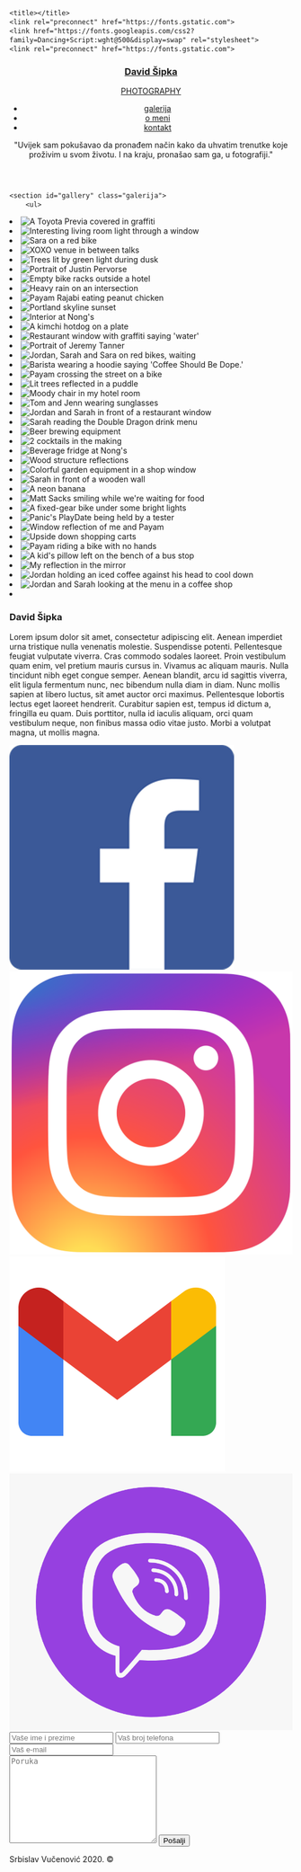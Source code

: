 <!DOCTYPE html>
<html>
<head>
	  <meta name="viewport" content="width=device-width, initial-scale=1.0" />

	<title></title>
	<link rel="preconnect" href="https://fonts.gstatic.com">
	<link href="https://fonts.googleapis.com/css2?family=Dancing+Script:wght@500&display=swap" rel="stylesheet">
	<link rel="preconnect" href="https://fonts.gstatic.com">
<link href="https://fonts.googleapis.com/css2?family=Goldman&display=swap" rel="stylesheet">
<link rel="preconnect" href="https://fonts.gstatic.com">
<link href="https://fonts.googleapis.com/css2?family=Noto+Sans+JP&display=swap" rel="stylesheet">
<link rel="preconnect" href="https://fonts.gstatic.com">
<link href="https://fonts.googleapis.com/css2?family=Crimson+Pro:ital,wght@1,300&display=swap" rel="stylesheet">
<link rel="preconnect" href="https://fonts.gstatic.com">
<link href="https://fonts.googleapis.com/css2?family=Raleway&display=swap" rel="stylesheet">
	<meta charset="utf-8">
	<link rel="stylesheet" type="text/css" href="style.css">

</head>
<body>
	<header id="top">
		<nav>
			<!--img class="logo" src="img/logo.jpg"-->
			<div class="logo">
				<a href="#top" id="t"><h3>David Šipka</h3>
				<p>PHOTOGRAPHY</p></a>
			</div>
			<ul class="nav">
				<li><a href="#gallery" id="g">galerija</a></li>
				<li><a href="#about" id="a">o meni</a></li>
				<li><a href="#contact" id="c">kontakt</a></li>
			</ul>
		</nav>
		<div class="home">
			<div class="layer">
				<div class="quote">
					<p>
						"Uvijek sam pokušavao da pronađem način kako da uhvatim trenutke koje proživim u svom životu. I na kraju, pronašao sam ga, u fotografiji."
					</p>
				</div>
			</div>
		</div>
	</header>

	<section id="gallery" class="galerija">
		<ul>
  <li>
    <img src="https://res.cloudinary.com/css-tricks/image/upload/f_auto,q_auto/v1568814785/photostream-photos/DSC05466_kwlv0n.jpg" alt="A Toyota Previa covered in graffiti" loading="lazy">
  </li>
  <li>
    <img src="https://res.cloudinary.com/css-tricks/image/upload/f_auto,q_auto/v1568814785/photostream-photos/DSC05621_zgtcco.jpg" alt="Interesting living room light through a window" loading="lazy">
  </li>
  <li>
    <img src="https://res.cloudinary.com/css-tricks/image/upload/f_auto,q_auto/v1568814785/photostream-photos/DSC05513_gfbiwi.jpg" alt="Sara on a red bike" loading="lazy">
  </li>
  <li>
    <img src="https://res.cloudinary.com/css-tricks/image/upload/f_auto,q_auto/v1568814785/photostream-photos/DSC05588_nb0dma.jpg" alt="XOXO venue in between talks" loading="lazy">
  </li>
  <li>
    <img src="https://res.cloudinary.com/css-tricks/image/upload/f_auto,q_auto/v1568814785/photostream-photos/DSC05459_ziuomy.jpg" alt="Trees lit by green light during dusk" loading="lazy">
  </li>
  <li>
    <img src="https://res.cloudinary.com/css-tricks/image/upload/f_auto,q_auto/v1568814785/photostream-photos/DSC05586_oj8jfo.jpg" alt="Portrait of Justin Pervorse" loading="lazy">
  </li>
  <li>
    <img src="https://res.cloudinary.com/css-tricks/image/upload/f_auto,q_auto/v1568814785/photostream-photos/DSC05465_dtkwef.jpg" alt="Empty bike racks outside a hotel" loading="lazy">
  </li>
  <li>
    <img src="https://res.cloudinary.com/css-tricks/image/upload/f_auto,q_auto/v1568814785/photostream-photos/DSC05626_ytsf3j.jpg" alt="Heavy rain on an intersection" loading="lazy">
  </li>
  <li>
    <img src="https://res.cloudinary.com/css-tricks/image/upload/f_auto,q_auto/v1568814785/photostream-photos/DSC05449_l9kukz.jpg" alt="Payam Rajabi eating peanut chicken" loading="lazy">
  </li>
  <li>
    <img src="https://res.cloudinary.com/css-tricks/image/upload/f_auto,q_auto/v1568814785/photostream-photos/DSC05544_aczrb9.jpg" alt="Portland skyline sunset" loading="lazy">
  </li>
  <li>
    <img src="https://res.cloudinary.com/css-tricks/image/upload/f_auto,q_auto/v1568814785/photostream-photos/DSC05447_mvffor.jpg" alt="Interior at Nong's" loading="lazy">
  </li>
  <li>
    <img src="https://res.cloudinary.com/css-tricks/image/upload/f_auto,q_auto/v1568814784/photostream-photos/DSC05501_yirmq8.jpg" alt="A kimchi hotdog on a plate" loading="lazy">
  </li>
  <li>
    <img src="https://res.cloudinary.com/css-tricks/image/upload/f_auto,q_auto/v1568814784/photostream-photos/DSC05624_f5b2ud.jpg" alt="Restaurant window with graffiti saying 'water'" loading="lazy">
  </li>
  <li>
    <img src="https://res.cloudinary.com/css-tricks/image/upload/f_auto,q_auto/v1568814784/photostream-photos/DSC05623_dcpfva.jpg" alt="Portrait of Jeremy Tanner" loading="lazy">
  </li>
  <li>
    <img src="https://res.cloudinary.com/css-tricks/image/upload/f_auto,q_auto/v1568814784/photostream-photos/DSC05515_d2gzut.jpg" alt="Jordan, Sarah and Sara on red bikes, waiting" loading="lazy">
  </li>
  <li>
    <img src="https://res.cloudinary.com/css-tricks/image/upload/f_auto,q_auto/v1568814784/photostream-photos/DSC05581_ceocwv.jpg" alt="Barista wearing a hoodie saying 'Coffee Should Be Dope.'" loading="lazy">
  </li>
  <li>
    <img src="https://res.cloudinary.com/css-tricks/image/upload/f_auto,q_auto/v1568814784/photostream-photos/DSC05517_ni2k0p.jpg" alt="Payam crossing the street on a bike" loading="lazy">
  </li>
  <li>
    <img src="https://res.cloudinary.com/css-tricks/image/upload/f_auto,q_auto/v1568814783/photostream-photos/DSC05620_qfwycq.jpg" alt="Lit trees reflected in a puddle" loading="lazy">
  </li>
  <li>
    <img src="https://res.cloudinary.com/css-tricks/image/upload/f_auto,q_auto/v1568814783/photostream-photos/DSC05462_b33uvp.jpg" alt="Moody chair in my hotel room" loading="lazy">
  </li>
  <li>
    <img src="https://res.cloudinary.com/css-tricks/image/upload/f_auto,q_auto/v1568814783/photostream-photos/DSC05489_mqzktl.jpg" alt="Tom and Jenn wearing sunglasses" loading="lazy">
  </li>
  <li>
    <img src="https://res.cloudinary.com/css-tricks/image/upload/f_auto,q_auto/v1568814783/photostream-photos/DSC05476_dlkjza.jpg" alt="Jordan and Sarah in front of a restaurant window" loading="lazy">
  </li>
  <li>
    <img src="https://res.cloudinary.com/css-tricks/image/upload/f_auto,q_auto/v1568814783/photostream-photos/DSC05497_abbd3c.jpg" alt="Sarah reading the Double Dragon drink menu" loading="lazy">
  </li>
  <li>
    <img src="https://res.cloudinary.com/css-tricks/image/upload/f_auto,q_auto/v1568814782/photostream-photos/DSC05487_fcdv7t.jpg" alt="Beer brewing equipment" loading="lazy">
  </li>
  <li>
    <img src="https://res.cloudinary.com/css-tricks/image/upload/f_auto,q_auto/v1568814782/photostream-photos/DSC05493_q6njbk.jpg" alt="2 cocktails in the making" loading="lazy">
  </li>
  <li>
    <img src="https://res.cloudinary.com/css-tricks/image/upload/f_auto,q_auto/v1568814782/photostream-photos/DSC05446_xj60ff.jpg" alt="Beverage fridge at Nong's" loading="lazy">
  </li>
  <li>
    <img src="https://res.cloudinary.com/css-tricks/image/upload/f_auto,q_auto/v1568814782/photostream-photos/DSC05559_hu49zx.jpg" alt="Wood structure reflections" loading="lazy">
  </li>
  <li>
    <img src="https://res.cloudinary.com/css-tricks/image/upload/f_auto,q_auto/v1568814782/photostream-photos/DSC05482_dtrj02.jpg" alt="Colorful garden equipment in a shop window" loading="lazy">
  </li>
  <li>
    <img src="https://res.cloudinary.com/css-tricks/image/upload/f_auto,q_auto/v1568814782/photostream-photos/DSC05565_dx5rp6.jpg" alt="Sarah in front of a wooden wall" loading="lazy">
  </li>
  <li>
    <img src="https://res.cloudinary.com/css-tricks/image/upload/f_auto,q_auto/v1568814782/photostream-photos/DSC05613_o9af2z.jpg" alt="A neon banana" loading="lazy">
  </li>
  <li>
    <img src="https://res.cloudinary.com/css-tricks/image/upload/f_auto,q_auto/v1568814782/photostream-photos/DSC05469_fdxdzx.jpg" alt="Matt Sacks smiling while we're waiting for food" loading="lazy">
  </li>
  <li>
    <img src="https://res.cloudinary.com/css-tricks/image/upload/f_auto,q_auto/v1568814782/photostream-photos/DSC05558_yq2tnz.jpg" alt="A fixed-gear bike under some bright lights" loading="lazy">
  </li>
  <li>
    <img src="https://res.cloudinary.com/css-tricks/image/upload/f_auto,q_auto/v1568814781/photostream-photos/DSC05483_dyiuya.jpg" alt="Panic's PlayDate being held by a tester" loading="lazy">
  </li>
  <li>
    <img src="https://res.cloudinary.com/css-tricks/image/upload/f_auto,q_auto/v1568814781/photostream-photos/DSC05468_xzbtcd.jpg" alt="Window reflection of me and Payam" loading="lazy">
  </li>
  <li>
    <img src="https://res.cloudinary.com/css-tricks/image/upload/f_auto,q_auto/v1568814781/photostream-photos/DSC05457_nloycw.jpg" alt="Upside down shopping carts" loading="lazy">
  </li>
  <li>
    <img src="https://res.cloudinary.com/css-tricks/image/upload/f_auto,q_auto/v1568814781/photostream-photos/DSC05522_mekpec.jpg" alt="Payam riding a bike with no hands" loading="lazy">
  </li>
  <li>
    <img src="https://res.cloudinary.com/css-tricks/image/upload/f_auto,q_auto/v1568814781/photostream-photos/DSC05611_lbwtmk.jpg" alt="A kid's pillow left on the bench of a bus stop" loading="lazy">
  </li>
  <li>
    <img src="https://res.cloudinary.com/css-tricks/image/upload/f_auto,q_auto/v1568814781/photostream-photos/DSC05572_xfvij7.jpg" alt="My reflection in the mirror" loading="lazy">
  </li>
  <li>
    <img src="https://res.cloudinary.com/css-tricks/image/upload/f_auto,q_auto/v1568814781/photostream-photos/DSC05481_gnljae.jpg" alt="Jordan holding an iced coffee against his head to cool down" loading="lazy">
  </li>
  <li>
    <img src="https://res.cloudinary.com/css-tricks/image/upload/f_auto,q_auto/v1568814781/photostream-photos/DSC05480_zkw8sm.jpg" alt="Jordan and Sarah looking at the menu in a coffee shop" loading="lazy">
  </li>
  <li></li>
</ul>
	</section>
<section id="about" class="about"> <div>
	<div class="about-img"></div>
	<div class="about-text">
		<div>
		<h3>David Šipka</h3>
		<p>Lorem ipsum dolor sit amet, consectetur adipiscing elit. Aenean imperdiet urna tristique nulla venenatis molestie. Suspendisse potenti. Pellentesque feugiat vulputate viverra. Cras commodo sodales laoreet. Proin vestibulum quam enim, vel pretium mauris cursus in. Vivamus ac aliquam mauris. Nulla tincidunt nibh eget congue semper. Aenean blandit, arcu id sagittis viverra, elit ligula fermentum nunc, nec bibendum nulla diam in diam. Nunc mollis sapien at libero luctus, sit amet auctor orci maximus. Pellentesque lobortis lectus eget laoreet hendrerit. Curabitur sapien est, tempus id dictum a, fringilla eu quam. Duis porttitor, nulla id iaculis aliquam, orci quam vestibulum neque, non finibus massa odio vitae justo. Morbi a volutpat magna, ut mollis magna.

</p>
</div>
	</div></div>
</section>

<section id="contact" class="contact">
	<div class="social">
		<div><a href="#"><img src="img/fb.png"></a></div>
		<div><a href="#"><img src="img/insta.png"></a></div>
		<div><a href="#"><img src="img/google.png"></a></div>
		<div><a href="#"><img src="img/viber.png"></a></div>
	</div>
	<form action="sendemail.php" method="POST" novalidate="novalidate">
		<div class="inputs">
              <input type="text" id="imeiprezime" placeholder="Vaše ime i prezime">
              <input type="text" id="brojtelefona" placeholder="Vaš broj telefona">
              <input type="email" id="email" placeholder="Vaš e-mail">
             </div>
              <textarea name="#" id="poruka" cols="30" rows="10" placeholder="Poruka"></textarea>
              <input type="submit" value="Pošalji" id="dugme">
    </form>
</section>
<footer>
	<p>Srbislav Vučenović 2020. &copy</p>
</footer>
<script
  src="https://code.jquery.com/jquery-3.5.1.min.js"
  integrity="sha256-9/aliU8dGd2tb6OSsuzixeV4y/faTqgFtohetphbbj0="
  crossorigin="anonymous"></script>
 <script type="text/javascript" src="script.js"></script>
</body>
</html>
